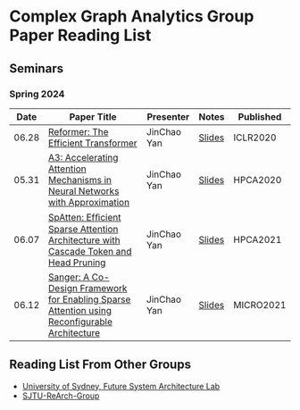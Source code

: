 Complex Graph Analytics Group Paper Reading List
===============================

Seminars
--------

### Spring 2024

|**Date**| **Paper Title**                                                           | **Presenter** | **Notes** | **Published** |
|--------|---------------------------------------------------------------------------|---------------|-----------|---------------|
| 06.28  | [Reformer: The Efficient Transformer](https://arxiv.org/abs/2001.04451) | JinChao Yan | [Slides](./Slides/reformer.pptx) |ICLR2020|
| 05.31  | [A3: Accelerating Attention Mechanisms in Neural Networks with Approximation](https://ieeexplore.ieee.org/document/9065498) | JinChao Yan  | [Slides](./Slides/a3_slide_hpca2020.pptx) |HPCA2020|
| 06.07  | [SpAtten: Efﬁcient Sparse Attention Architecture with Cascade Token and Head Pruning](https://ieeexplore.ieee.org/document/9407232) | JinChao Yan | [Slides](./Slides/SpAtten-for-long-video-no-animation.pdf) |HPCA2021|
| 06.12  | [Sanger: A Co-Design Framework for Enabling Sparse Attention using Reconfigurable Architecture](https://dl.acm.org/doi/10.1145/3466752.3480125) | JinChao Yan | [Slides](./Slides/Sanger.pptx) |MICRO2021|


Reading List From Other Groups
------------------------------

-   [University of Sydney, Future System Architecture Lab](https://github.com/usyd-fsalab/ReadingList)
-   [SJTU-ReArch-Group](https://github.com/SJTU-ReArch-Group/Paper-Reading-List)

